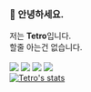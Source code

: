 ### 👋 안녕하세요.<br>
저는 <strong>Tetro</strong>입니다.<br>할줄 아는건 없습니다.<br><br>
<img src="https://img.shields.io/badge/Riot-EB0029?style=flat-square&logo=riotgames&logoColor=white"> 
<img src="https://img.shields.io/badge/Vercel-000000?style=flat-square&logo=Vercel&logoColor=white"> 
<img src="https://img.shields.io/badge/Streamlit-FF4B4B?style=flat-square&logo=Streamlit&logoColor=white"> 
<img src="https://img.shields.io/badge/Flask-000000?style=flat-square&logo=Flask&logoColor=white"> <br>
[![Tetro's stats](https://github-readme-stats.vercel.app/api/top-langs/?username=Tetr5&layout=compact&theme=dark&hide_title=true&hide_border=true)](https://github.com/anuraghazra/github-readme-stats)
